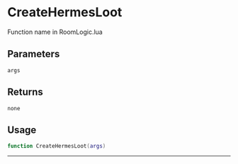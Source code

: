 # CreateHermesLoot
Function name in RoomLogic.lua
## Parameters
`args`
## Returns
`none`
## Usage
```lua
function CreateHermesLoot(args)
```
---
